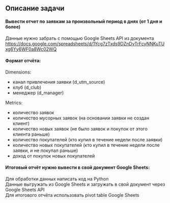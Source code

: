 ## Описание задачи

#### Вывести отчет по заявкам за произвольный период в днях (от 1 дня и более)
Данные нужно забрать с помощью Google Sheets API из документа https://docs.google.com/spreadsheets/d/1Ycg7zTxds9DZnDvTrFcyNNKuTUxg6Yy6WF0a8Wc02WQ
#### Формат отчёта:
Dimensions:
- канал привлечения заявки (d_utm_source)
- клуб (d_club)
- менеджер (d_manager)

Metrics:
- количество заявок
- количество мусорных заявок (на основании заявки не создан клиент)
- количество новых заявок (не было заявок и покупок от этого клиента раньше)
- количество покупателей (кто купил в течение недели после заявки)
- количество новых покупателей (кто купил в течение недели после заявки, и не покупал раньше)
- доход от покупок новых покупателей
#### Итоговый отчёт нужно вывести в свой документ Google Sheets:
Для обработки данных написать код на Python  
Данные выгружать из Google Sheets и загружать в свой документ через Google Sheets API  
Для итогового отчёта использовать pivot table Google Sheets

